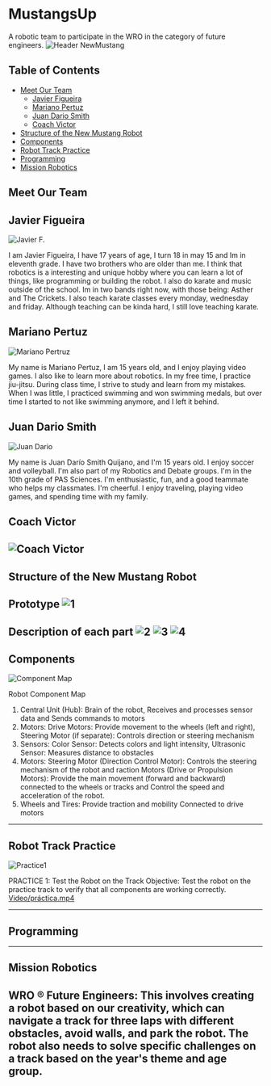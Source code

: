 # MustangsUp
A  robotic team to participate in the WRO in the category of future engineers. 
![Header NewMustang](https://github.com/user-attachments/assets/59eaede0-5096-47ab-885c-95a22dfc39bf)


## Table of Contents
- [Meet Our Team](#meet-our-team)
    - [Javier Figueira](#javier-figueira)
    - [Mariano Pertuz](#mariano-pertuz)
    - [Juan Dario Smith](#juan-dario-smith)
    - [Coach Victor](#coach-victor)
- [Structure of the New Mustang Robot](#structure-of-the-MustangsUp-robot)
- [Components](#Components)
- [Robot Track Practice](#robot-track-practice)
- [Programming](#programming)
- [Mission Robotics](#mission-robotics)

## Meet Our Team
## Javier Figueira
![Javier F.](https://github.com/user-attachments/assets/6a9762ae-b1dd-430e-a2d1-2f63d37327ef)

I am Javier Figueira, I have 17 years of age, I turn 18 in may 15 and Im in eleventh grade. I have two brothers who are older than me. I think that robotics is a interesting and unique hobby where you can learn a lot of things, like programming or building the robot. I also do karate and music outside of the school. Im in two bands right now, with those being: Asther and The Crickets. I also teach karate classes every monday, wednesday and friday. Although teaching can be kinda hard, I still love teaching karate.
## Mariano Pertuz
![Mariano Pertruz](https://github.com/user-attachments/assets/50dce4f0-bf44-47d2-9be6-9e5e9cbb00c2)

My name is Mariano Pertuz, I am 15 years old, and I enjoy playing video games. I also like to learn more about robotics. In my free time, I practice jiu-jitsu. During class time, I strive to study and learn from my mistakes. When I was little, I practiced swimming and won swimming medals, but over time I started to not like swimming anymore, and I left it behind.
## Juan Dario Smith
![Juan Dario](https://github.com/user-attachments/assets/087a0ec3-61d7-4100-817c-94badf288dd0)

My name is Juan Darío Smith Quijano, and I'm 15 years old. I enjoy soccer and volleyball. I'm also part of my Robotics and Debate groups. I'm in the 10th grade of PAS Sciences. I'm enthusiastic, fun, and a good teammate who helps my classmates. I'm cheerful. I enjoy traveling, playing video games, and spending time with my family.
## Coach Victor
![Coach Victor ](https://github.com/user-attachments/assets/14083c9a-3e14-4f7c-affd-07145e2c2163)
----

## Structure of the New Mustang Robot
Prototype
![1](https://github.com/user-attachments/assets/beb112f1-44ea-499a-a354-d555bb66d4ee)
----

Description of each part
![2](https://github.com/user-attachments/assets/7b94125f-869d-4422-9496-98545f9f0855)
![3](https://github.com/user-attachments/assets/d462f6f9-b077-46f4-825f-4aca551d3206)
![4](https://github.com/user-attachments/assets/c6d43c53-72da-45ce-9059-8a77321ea373)
----
## Components
![Component Map](https://github.com/user-attachments/assets/43b8b3eb-3962-4f18-aba3-9dcd109bfcb0)


Robot Component Map
1. Central Unit (Hub): Brain of the robot, Receives and processes sensor data and Sends commands to motors
2. Motors: Drive Motors: Provide movement to the wheels (left and right), Steering Motor (if separate): Controls direction or steering mechanism
3. Sensors: Color Sensor: Detects colors and light intensity, Ultrasonic Sensor: Measures distance to obstacles
4. Motors: Steering Motor (Direction Control Motor):
Controls the steering mechanism of the robot and raction Motors (Drive or Propulsion Motors):
Provide the main movement (forward and backward) connected to the wheels or tracks and Control the speed and acceleration of the robot.
5. Wheels and Tires:
Provide traction and mobility
Connected to drive motors
----
 ## Robot Track Practice
![Practice1](https://github.com/user-attachments/assets/2f6b08c6-20e2-46a2-8ba7-7729f4d60b95)

 PRACTICE 1: Test the Robot on the Track
Objective: Test the robot on the practice track to verify that all components are working correctly.
[Video/práctica.mp4](https://youtube.com/shorts/UFMvW3aFJpc?feature=share)

----

## Programming

----
## Mission Robotics
WRO ® Future Engineers: This involves creating a robot based on our creativity, which can navigate a track for three laps with different obstacles, avoid walls, and park the robot. The robot also needs to solve specific challenges on a track based on the year's theme and age group.
----


